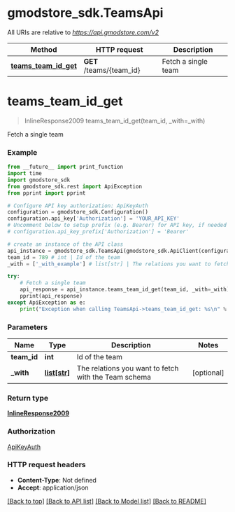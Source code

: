 # gmodstore_sdk.TeamsApi

All URIs are relative to *https://api.gmodstore.com/v2*

Method | HTTP request | Description
------------- | ------------- | -------------
[**teams_team_id_get**](TeamsApi.md#teams_team_id_get) | **GET** /teams/{team_id} | Fetch a single team

# **teams_team_id_get**
> InlineResponse2009 teams_team_id_get(team_id, _with=_with)

Fetch a single team

### Example
```python
from __future__ import print_function
import time
import gmodstore_sdk
from gmodstore_sdk.rest import ApiException
from pprint import pprint

# Configure API key authorization: ApiKeyAuth
configuration = gmodstore_sdk.Configuration()
configuration.api_key['Authorization'] = 'YOUR_API_KEY'
# Uncomment below to setup prefix (e.g. Bearer) for API key, if needed
# configuration.api_key_prefix['Authorization'] = 'Bearer'

# create an instance of the API class
api_instance = gmodstore_sdk.TeamsApi(gmodstore_sdk.ApiClient(configuration))
team_id = 789 # int | Id of the team
_with = ['_with_example'] # list[str] | The relations you want to fetch with the Team schema (optional)

try:
    # Fetch a single team
    api_response = api_instance.teams_team_id_get(team_id, _with=_with)
    pprint(api_response)
except ApiException as e:
    print("Exception when calling TeamsApi->teams_team_id_get: %s\n" % e)
```

### Parameters

Name | Type | Description  | Notes
------------- | ------------- | ------------- | -------------
 **team_id** | **int**| Id of the team | 
 **_with** | [**list[str]**](str.md)| The relations you want to fetch with the Team schema | [optional] 

### Return type

[**InlineResponse2009**](InlineResponse2009.md)

### Authorization

[ApiKeyAuth](../README.md#ApiKeyAuth)

### HTTP request headers

 - **Content-Type**: Not defined
 - **Accept**: application/json

[[Back to top]](#) [[Back to API list]](../README.md#documentation-for-api-endpoints) [[Back to Model list]](../README.md#documentation-for-models) [[Back to README]](../README.md)

